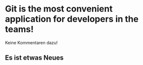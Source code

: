 # Git is the most convenient application for developers in the teams!

Keine Kommentaren dazu!

## Es ist etwas Neues